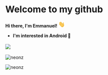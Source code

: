 # Welcome to my github
<h4>Hi there, I'm Emmanuel! <img src="https://raw.githubusercontent.com/ABSphreak/ABSphreak/master/gifs/Hi.gif" width="20px" height="20px">

- I'm interested in Android 📱</h4>

![](https://komarev.com/ghpvc/?username=neonzgamingyt&color=red&style=for-the-badge)

![neonz](https://github-readme-stats.vercel.app/api?username=neonzgamingyt&show_icons=true&theme=tokyonight&hide=["issues"])

![neonz](https://github-readme-stats.vercel.app/api/top-langs?username=neonzgamingyt&show_icons=true&theme=tokyonight&layout=compact)
